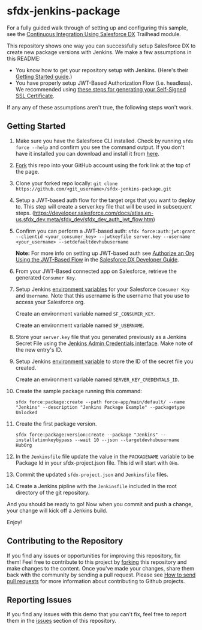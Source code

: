 # sfdx-jenkins-package

For a fully guided walk through of setting up and configuring this sample, see the [Continuous Integration Using Salesforce DX](https://trailhead.salesforce.com/modules/sfdx_travis_ci) Trailhead module.

This repository shows one way you can successfully setup Salesforce DX to create new package versions with Jenkins. We make a few assumptions in this README:

- You know how to get your repository setup with Jenkins. (Here's their [Getting Started guide](https://jenkins.io/doc/pipeline/tour/getting-started/).)
- You have properly setup JWT-Based Authorization Flow (i.e. headless). We recommended using [these steps for generating your Self-Signed SSL Certificate](https://devcenter.heroku.com/articles/ssl-certificate-self). 

If any any of these assumptions aren't true, the following steps won't work.

## Getting Started

1) Make sure you have the Salesforce CLI installed. Check by running `sfdx force --help` and confirm you see the command output. If you don't have it installed you can download and install it from [here](https://developer.salesforce.com/tools/sfdxcli).

2) [Fork](http://help.github.com/fork-a-repo/) this repo into your GitHub account using the fork link at the top of the page.

3) Clone your forked repo locally: `git clone https://github.com/<git_username>/sfdx-jenkins-package.git`

4) Setup a JWT-based auth flow for the target orgs that you want to deploy to. This step will create a server.key file that will be used in subsequent steps.
(https://developer.salesforce.com/docs/atlas.en-us.sfdx_dev.meta/sfdx_dev/sfdx_dev_auth_jwt_flow.htm)

5) Confirm you can perform a JWT-based auth: `sfdx force:auth:jwt:grant --clientid <your_consumer_key> --jwtkeyfile server.key --username <your_username> --setdefaultdevhubusername`

   **Note:** For more info on setting up JWT-based auth see [Authorize an Org Using the JWT-Based Flow](https://developer.salesforce.com/docs/atlas.en-us.sfdx_dev.meta/sfdx_dev/sfdx_dev_auth_jwt_flow.htm) in the [Salesforce DX Developer Guide](https://developer.salesforce.com/docs/atlas.en-us.sfdx_dev.meta/sfdx_dev).

6) From your JWT-Based connected app on Salesforce, retrieve the generated `Consumer Key`.

7) Setup Jenkins [environment variables](https://jenkins.io/doc/book/using/using-credentials/) for your Salesforce `Consumer Key` and `Username`. Note that this username is the username that you use to access your Salesforce org.

    Create an environment variable named `SF_CONSUMER_KEY`.

    Create an environment variable named `SF_USERNAME`.

8) Store your `server.key` file that you generated previously as a Jenkins Secret File using the [Jenkins Admin Credentials interface](https://wiki.jenkins.io/display/JENKINS/Credentials+Binding+Plugin). Make note of the new entry's ID.

9) Setup Jenkins [environment variable](https://gitlab.com/help/ci/variables/README#variables) to store the ID of the secret file you created.

    Create an environment variable named `SERVER_KEY_CREDENTALS_ID`.

10) Create the sample package running this command:

    `sfdx force:package:create --path force-app/main/default/ --name "Jenkins" --description "Jenkins Package Example" --packagetype Unlocked`

11) Create the first package version.

    `sfdx force:package:version:create --package "Jenkins" --installationkeybypass --wait 10 --json --targetdevhubusername HubOrg`

12) In the `Jenkinsfile` file update the value in the `PACKAGENAME` variable to be Package Id in your sfdx-project.json file.  This id will start with `0Ho`.

13) Commit the updated `sfdx-project.json` and `Jenkinsfile` files.

14) Create a Jenkins pipline with the `Jenkinsfile` included in the root directory of the git repository.

And you should be ready to go! Now when you commit and push a change, your change will kick off a Jenkins build.

Enjoy!

## Contributing to the Repository ###

If you find any issues or opportunities for improving this repository, fix them!  Feel free to contribute to this project by [forking](http://help.github.com/fork-a-repo/) this repository and make changes to the content.  Once you've made your changes, share them back with the community by sending a pull request. Please see [How to send pull requests](http://help.github.com/send-pull-requests/) for more information about contributing to Github projects.

## Reporting Issues ###

If you find any issues with this demo that you can't fix, feel free to report them in the [issues](https://github.com/forcedotcom/sfdx-jenkins-package/issues) section of this repository.
